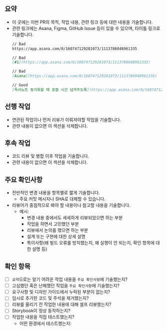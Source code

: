 ## 요약

- 이 곳에는 이번 PR의 목적, 작업 내용, 관련 링크 등에 대한 내용을 기술합니다.
- 관련 링크에는 Asana, Figma, GitHub Issue 등이 있을 수 있으며, 타이틀 링크로 기술합니다.
  ```md
  // Bad
  https://app.asana.com/0/160747129281073/1113786048961335
  
  // Bad
  [#1](https://app.asana.com/0/160747129281073/1113786048961335)
  
  // Bad
  [Asana](https://app.asana.com/0/160747129281073/1113786048961335)
  
  // Good
  [독서노트 동기화할 때 로컬 시간 넘겨주도록](https://app.asana.com/0/160747129281073/1113786048961335)
  ```

## 선행 작업

- 연관된 작업이나 먼저 리뷰가 이뤄져야할 작업을 기술합니다.
- 관련 내용이 없으면 이 섹션을 삭제합니다.

## 후속 작업

- 코드 리뷰 및 병합 이후 작업을 기술합니다.
- 관련 내용이 없으면 이 섹션을 삭제합니다.

## 주요 확인사항

- 전반적인 변경 내용을 항목별로 짧게 기술합니다.
  - 주요 커밋 메시지나 SHA로 대체할 수 있습니다.
- 리뷰어가 중점적으로 봐야 할 내용이나 참고할 내용을 기술합니다.
  - 예시:
    - 변경 내용 중에서도 세세하게 리뷰되었으면 하는 부분
    - 작업을 하면서 고민했던 부분
    - 리뷰에서 논의를 했으면 하는 부분
    - 설계 또는 구현에 대한 상세 설명
    - 특이사항(왜 빌드 오류를 방치했는지, 왜 실행이 안 되는지, 확인 항목에 대한 설명 등)

## 확인 항목

- [ ] `요약`으로는 알기 어려운 작업 내용을 `주요 확인사항`에 기술했는지?
- [ ] 고심했던 혹은 난해했던 작업을 `주요 확인사항`에 기술했는지?
- [ ] 요구사항 및 디자인 가이드에서 누락된 부분이 없는지?
- [ ] 임시로 추가한 코드 및 주석을 제거했는지?
- [ ] 리뷰를 올리기 전 작업한 내용에 대해 셀프 리뷰했는지?
- [ ] Storybook이 정상 동작하는지?
- [ ] 작업한 내용을 직접 테스트했는지?
  - 어떤 환경에서 테스트했는지:

